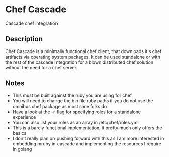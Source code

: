 # Chef Cascade

Cascade chef integration

## Description

Chef Cascade is a minimally functional chef client, that downloads it's chef artifacts via operating system packages. It can be used standalone or with the rest of the cascade integration for a blown distributed chef solution without the need for a chef server.

## Notes

- This must be built against the ruby you are using for chef
- You will need to change the bin file ruby paths if you do not use the omnibus chef package as most sane folks do
- Have a look at the -r flag for specifying roles for a standalone experience
- You can also list your roles as an array in /etc/chef/roles.yml
- This is a barely functional implementation, it pretty much only offers the basics
- I don't really plan on pushing forward with this as I am more interested in embedding mruby in cascade and implementing the resources I require in golang
